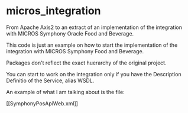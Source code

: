 # micros_integration
From Apache Axis2 to an extract of an implementation of the integration with  MICROS Symphony Oracle Food and Beverage.

This code is just an example on how to start the implementation
of the integration with MICROS Symphony Food and Beverage.

Packages don't reflect the exact huerarchy of the original project.

You can start to work on the integration only 
if you have the Description Definitio of the Service, 
alias WSDL.

An example of what I am talking about is the file:

[[SymphonyPosApiWeb.xml]]
